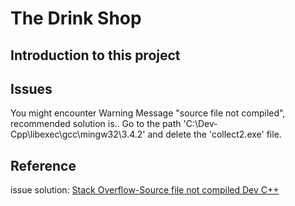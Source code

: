 # The Drink Shop


## Introduction to this project


## Issues
You might encounter Warning Message "source file not compiled", recommended solution is..
Go to the path 'C:\Dev-Cpp\libexec\gcc\mingw32\3.4.2' and delete the 'collect2.exe' file.

## Reference
issue solution: [Stack Overflow-Source file not compiled Dev C++](https://stackoverflow.com/questions/14514682/source-file-not-compiled-dev-c)